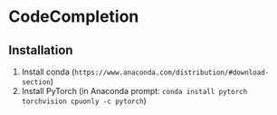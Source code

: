 # CodeCompletion
## Installation
1. Install conda (`https://www.anaconda.com/distribution/#download-section`)
2. Install PyTorch (in Anaconda prompt: `conda install pytorch torchvision cpuonly -c pytorch`)
